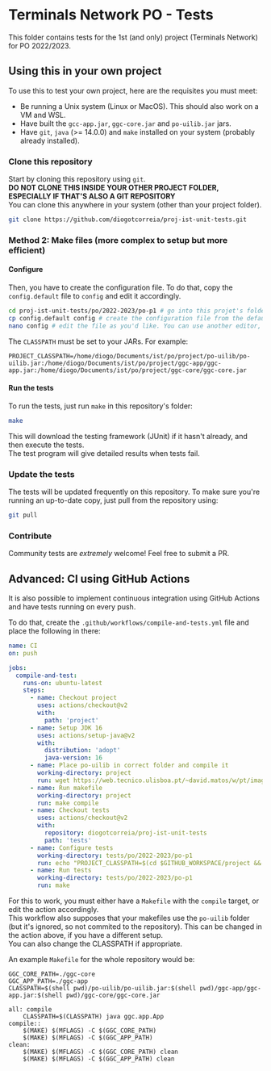 # Terminals Network PO - Tests

This folder contains tests for the 1st (and only) project (Terminals Network) for PO 2022/2023.

## Using this in your own project

To use this to test your own project, here are the requisites you must meet:

- Be running a Unix system (Linux or MacOS). This should also work on a VM and WSL.
- Have built the `gcc-app.jar`, `ggc-core.jar` and `po-uilib.jar` jars.
- Have `git`, `java` (>= 14.0.0) and `make` installed on your system (probably already installed).

### Clone this repository

Start by cloning this repository using `git`.  
**DO NOT CLONE THIS INSIDE YOUR OTHER PROJECT FOLDER, ESPECIALLY IF THAT'S ALSO A GIT REPOSITORY**  
You can clone this anywhere in your system (other than your project folder).

```bash
git clone https://github.com/diogotcorreia/proj-ist-unit-tests.git
```

### Method 2: Make files (more complex to setup but more efficient)

#### Configure

Then, you have to create the configuration file.
To do that, copy the `config.default` file to `config` and edit it accordingly.

```bash
cd proj-ist-unit-tests/po/2022-2023/po-p1 # go into this projet's folder inside the repository's folder if you haven't already
cp config.default config # create the configuration file from the default
nano config # edit the file as you'd like. You can use another editor, like 'vim', 'code', etc.
```

The `CLASSPATH` must be set to your JARs. For example:

```
PROJECT_CLASSPATH=/home/diogo/Documents/ist/po/project/po-uilib/po-uilib.jar:/home/diogo/Documents/ist/po/project/ggc-app/ggc-app.jar:/home/diogo/Documents/ist/po/project/ggc-core/ggc-core.jar
```

#### Run the tests

To run the tests, just run `make` in this repository's folder:

```bash
make
```

This will download the testing framework (JUnit) if it hasn't already, and then execute the tests.  
The test program will give detailed results when tests fail.

### Update the tests

The tests will be updated frequently on this repository.
To make sure you're running an up-to-date copy, just pull from the repository using:

```bash
git pull
```

### Contribute

Community tests are _extremely_ welcome!
Feel free to submit a PR.

## Advanced: CI using GitHub Actions

It is also possible to implement continuous integration using GitHub Actions and have tests running on every push.

To do that, create the `.github/workflows/compile-and-tests.yml` file and place the following in there:

```yml
name: CI
on: push

jobs:
  compile-and-test:
    runs-on: ubuntu-latest
    steps:
      - name: Checkout project
        uses: actions/checkout@v2
        with:
          path: 'project'
      - name: Setup JDK 16
        uses: actions/setup-java@v2
        with:
          distribution: 'adopt'
          java-version: 16
      - name: Place po-uilib in correct folder and compile it
        working-directory: project
        run: wget https://web.tecnico.ulisboa.pt/~david.matos/w/pt/images/5/50/Po-uilib-202209081626.tar.bz2 && tar xvf Po-uilib-202209081626.tar.bz2 && mv po-uilib-202209081626 po-uilib && rm Po-uilib-202209081626.tar.bz2 && cd po-uilib && make && cd ..
      - name: Run makefile
        working-directory: project
        run: make compile
      - name: Checkout tests
        uses: actions/checkout@v2
        with:
          repository: diogotcorreia/proj-ist-unit-tests
          path: 'tests'
      - name: Configure tests
        working-directory: tests/po/2022-2023/po-p1
        run: echo "PROJECT_CLASSPATH=$(cd $GITHUB_WORKSPACE/project && echo "$(pwd)/po-uilib/po-uilib.jar:$(pwd)/ggc-app/ggc-app.jar:$(pwd)/ggc-core/ggc-core.jar")" > config
      - name: Run tests
        working-directory: tests/po/2022-2023/po-p1
        run: make
```

For this to work, you must either have a `Makefile` with the `compile` target, or edit the action accordingly.  
This workflow also supposes that your makefiles use the `po-uilib` folder (but it's ignored, so not commited to the repository).
This can be changed in the action above, if you have a different setup.  
You can also change the CLASSPATH if appropriate.

An example `Makefile` for the whole repository would be:

```make
GGC_CORE_PATH=./ggc-core
GGC_APP_PATH=./ggc-app
CLASSPATH=$(shell pwd)/po-uilib/po-uilib.jar:$(shell pwd)/ggc-app/ggc-app.jar:$(shell pwd)/ggc-core/ggc-core.jar

all: compile
	CLASSPATH=$(CLASSPATH) java ggc.app.App
compile::
	$(MAKE) $(MFLAGS) -C $(GGC_CORE_PATH)
	$(MAKE) $(MFLAGS) -C $(GGC_APP_PATH)
clean:
	$(MAKE) $(MFLAGS) -C $(GGC_CORE_PATH) clean
	$(MAKE) $(MFLAGS) -C $(GGC_APP_PATH) clean
```
